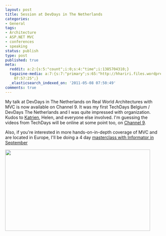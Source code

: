 ```yaml
---
layout: post
title: Session at DevDays in The Netherlands
categories:
- General
tags:
- Architecture
- ASP.NET MVC
- conferences
- speaking
status: publish
type: post
published: true
meta:
  reddit: a:2:{s:5:"count";i:0;s:4:"time";i:1385704310;}
  tagazine-media: a:7:{s:7:"primary";s:65:"http://hhariri.files.wordpress.com/2011/05/08-05-2011-9-52-45.png";s:6:"images";a:1:{s:65:"http://hhariri.files.wordpress.com/2011/05/08-05-2011-9-52-45.png";a:6:{s:8:"file_url";s:65:"http://hhariri.files.wordpress.com/2011/05/08-05-2011-9-52-45.png";s:5:"width";s:3:"732";s:6:"height";s:3:"414";s:4:"type";s:5:"image";s:4:"area";s:6:"303048";s:9:"file_path";s:0:"";}}s:6:"videos";a:0:{}s:11:"image_count";s:1:"1";s:6:"author";s:7:"5078411";s:7:"blog_id";s:8:"11677451";s:9:"mod_stamp";s:19:"2011-05-08
    07:57:25";}
  _elasticsearch_indexed_on: '2011-05-08 07:50:49'
comments: true
---
```

My talk at DevDays in The Netherlands on Real World Architectures with MVC is now available on Channel 9. It was my first TechDays Belgium / DevDays The Netherlands and I was quite impressed with organization. Kudos to <a href="http://twitter.com/katriendg">Katrien</a>, Helen, and everyone else involved. I'm guessing the videos from TechDays will be online at some point too, on <a href="http://dev9.cloudapp.net/Events/TechDays/TechDays-2011-Belgium">Channel 9</a>.

Also, if you're interested in more hands-on-in-depth coverage of MVC and are located in Europe, I'll be doing a 4 day <a href="http://www.informator.se/utbildningar/systemutveckling/applikation/dotnet-och-visual-studio/using-aspdotnet-mvc-in-the-real-world-from-start-to-finish.aspx">masterclass with Informator in September</a>

<a href="http://channel9.msdn.com/Events/DevDays/DevDays-2011-Netherlands/Devdays072"><img class="alignnone size-medium wp-image-1766" title="08-05-2011 9-52-45" src="http://hhariri.files.wordpress.com/2011/05/08-05-2011-9-52-45.png?w=300" alt="" width="469" height="264" /></a>
